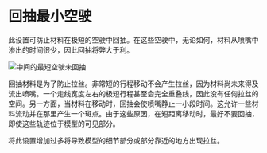 回抽最小空驶
====
此设置可防止材料在极短的空驶中回抽。在这些空驶中，无论如何，材料从喷嘴中渗出的时间很少，因此回抽将弊大于利。

<!--screenshot {
"image_path": "retraction_min_travel.png",
"models": [{"script": "spike_curve.scad"}],
"camera_position": [0, -31, 79],
"structures": ["travels", "helpers", "shell", "infill", "starts"],
"settings": {"retraction_min_travel": 12},
"minimum_layer": 303,
"layer": 550,
"line": 334,
"colours": 64
}-->
![中间的最短空驶未回抽](../images/retraction_min_travel.png)

回抽材料是为了防止拉丝。非常短的行程移动不会产生拉丝，因为材料尚未来得及流出喷嘴。一个走线宽度左右的极短行程甚至会完全重叠线，因此没有任何拉丝的空间。另一方面，当材料在移动时，回抽会使喷嘴静止一小段时间。这允许一些材料流动并在那里产生一个斑点。由于这些原因，在短距离移动时，最好不要回抽，即使这些轨迹位于模型的可见部分。

将此设置增加过多将导致模型的细节部分或部分靠近的地方出现拉丝。
